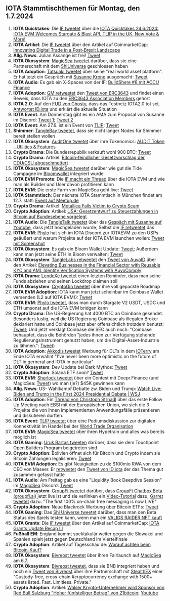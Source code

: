 ## IOTA Stammtischthemen für Montag, den 1.7.2024

1. **IOTA Quicktakes**: Die [IF tweetet]() über die [IOTA Quicktakes 24.6.2024: IOTA EVM Welcomes Stargate & Blast API, TLIP in the UK, New Vote & More!](https://www.youtube.com/watch?v=vmtufJNBVwo)
2. **IOTA Artikel**: Die [IF tweetet](https://x.com/iota/status/1805299857835315400) über den Artikel auf CoinmarketCap: [Innovating Digital Trade in a Post-Brexit Landscape](https://coinmarketcap.com/community/articles/66742b40f0ae6e347ada3425/)
3. **Allg. News**: Julian Assange ist frei! [Tweet](https://x.com/BitcoinMagazine/status/1805379948409954692)
4. **IOTA Ökosystem**: [MagicSea tweetet](https://x.com/MagicSeaDEX/status/1805481046504579088) darüber, dass sie eine Partnerschaft mit dem [ShiUniverse](https://x.com/Shiuniverse) geschlossen haben
5. **IOTA Adoption**: [Tatsuaki tweetet](https://x.com/Zetagammaphi/status/1805444174231069013) über seine "real world asset platform". Er hat jetzt ein Gespräch mit [Susanne Krone]() ausgemacht: [Tweet](https://x.com/Zetagammaphi/status/1805466520891293703)
6. **IOTA Audio**: Es gab ein X-Spaces von der IF: [BuildShere #8 mit ACCU Finance](https://x.com/iota/status/1805254556491694278)
7. **IOTA Adoption**: [GM retweetet](https://x.com/GM__INV/status/1805314504688873787) den [Tweet von ERC3643](https://x.com/ERC3643Org/status/1801188108039286805) und findet einen Beweis, dass IOTA zu den [ERC3643 Association Members](https://www.erc3643.org/members) gehört
8. **IOTA 2.0**: Auf den [FUD von Ghosty](https://x.com/Ghostie0815/status/1805241300511322235), dass das Testnetz IOTA2.0 tot sei, [Antwortet ID.iota](https://x.com/id_iota/status/1805273063279272406) und erklärt die aktuelle Situation
9. **IOTA Event**: Am Donnerstag gibt es ein AMA zum Proposal von Susanne im Discord: [Tweet 1](https://x.com/iota/status/1805235596035551514); [Tweet 2](https://x.com/iota/status/1805235596035551514)
10. **IOTA Event**: Am 27.6. ist ein Event von [TLIP](https://x.com/TLIP_io): [Tweet](https://x.com/TLIP_io/status/1805508384608702874)
11. **Shimmer**: [TangleBay tweetet](https://x.com/tanglebay/status/1805527109021970713), dass sie nicht länger Nodes für Shimmer bereit stellen wollen
12. **IOTA Ökosystem**: [AuditOne tweetet](https://x.com/auditone_dao/status/1805522632978096163) über ihre Tokenomics: [AUDIT Token - Utilities & Features](https://www.auditone.io/blog-posts/audit-token-utilities-features)
13. **Crypto Drama**: Die Bundesrepublik verkauft wohl 900 BTC: [Tweet](https://x.com/FurkanCCTV/status/1805546629560238383)
14. **Crypto Drama**: Artikel: [Bitcoin-feindlicher Gesetzvorschlag der CDU/CSU abgeschmettert](https://www.blocktrainer.de/blog/freiheits-und-bitcoin-feindlicher-gesetzvorschlag-der-cdu/csu)
15. **IOTA Ökosystem**: [MagicSea tweetet](https://x.com/MagicSeaDEX/status/1805586751916012004) darüber wie gut die Tide Campagne im [Bloomwallet](https://x.com/bloomwalletio) integriert wurde
16. **IOTA EVM Promote**: Die [IF macht ein Thread](https://x.com/iota/status/1805586746312142918) über die IOTA EVM und wie man als Builder und User davon profitieren kann
17. **IOTA EVM**: Die erste Farm von MagicSea geht live: [Tweet](https://x.com/MagicSeaDEX/status/1805843437792772495)
18. **IOTA Stammtisch**: Der nächste IOTA Stammtisch in München findet am 12.7. statt: [Event auf Meetup.de](https://www.meetup.com/iota-muc/events/301660915/?utm_medium=referral&utm_campaign=share-btn_savedevents_share_modal&utm_source=link)
19. **Crypto Drama**: Artikel: [Metallica Falls Victim to Crypto Scam](https://u.today/metallica-falls-victim-to-crypto-scam)
20. **Crypto Adoption**: Artikel: [USA: Gesetzentwurf zu Steuerzahlungen in Bitcoin auf Bundesebene vorgelegt](https://www.blocktrainer.de/blog/usa-gesetzentwurf-zu-steuerzahlungen-in-bitcoin-vorgelegt)
21. **IOTA Audio**: Die [TangleTalk tweetet](https://x.com/tangle_talk/status/1805874935111254132) über das [Gespäch mit Susanne auf Youtube](https://www.youtube.com/watch?v=towXlkVDWP4), dass jetzt hochgeladen wurde; Selbst die [IF retweetet](https://x.com/iota/status/1805885413250204093) das
22. **IOTA EVM**: [Phylo](https://x.com/PhyloIota) hat sich im IOTA Discord zur IOTAEVM zu den USPs geäußert und warum Projekte auf der IOTA EVM launchen wollen: [Tweet mit Screenshot](https://x.com/Vrom14286662/status/1805885863013781612)
23. **IOTA Ökosystem**: Es gab ein Bloom Wallet Update: [Tweet](https://x.com/bloomwalletio/status/1805989136324804755); Außerdem kann man jetzt seine ETH in Bloom verwalten: [Tweet](https://x.com/bloomwalletio/status/1806704475870253412)
24. **IOTA Ökosystem**: [TangleLabs retweetet](https://x.com/Tangle_Labs/status/1806270644629164320) den [Tweet von AuvoID](https://x.com/AuvoDigital/status/1806270057292407136) über den Artikel: [Elevating Businesses in the Financial Sector with Reusable KYC and AML Identity Verification Systems with AuvoComply](https://www.linkedin.com/pulse/elevating-businesses-financial-sector-reusable-kyc-aml-identity-lduqe/?trackingId=FNIzbWRSjqTLorIuo4VB3Q%3D%3D)
25. **IOTA Drama**: [LendeXe tweetet](https://x.com/LendeXeFinance/status/1806992282349900152) einen letzten Reminder, dass man seine Funds abziehen und seinen Lockdrop claimen soll
26. **IOTA Ökosystem**: [CryptoGin tweetet](https://x.com/Crypto_Gin21/status/1807349759176261957) über ihre voll gepackte Roadmap
27. **IOTA EVM Adoption**: IOTA kann man jetzt scheinbar im Coinbase Wallet versenden (L2 auf IOTA EVM)): [Tweet](https://x.com/KryptoniteAli/status/1807380679417831827)
28. **IOTA EVM**: [Phylo tweetet](https://x.com/PhyloIota/status/1805957804718727582), dass man durch Stargate V2 USDT, USDC und ETH umsonst auf die IOTA EVM bridgen kann
29. **Crypto Drama**: Die US-Regierung hat 4000 BTC an Coinbase gesendet. Besonders lustig, weil die US Regierung Coinbase als illegalen Broker deklariert hatte und Coinbase jetzt aber offensichtlich trotzdem benutzt: [Tweet](https://x.com/ErikVoorhees/status/1806105760461726023); Und jetzt verklagt Coinbase die SEC auch noch: "Coinbase behauptet, dass die Behörden "jedes ihnen zur Verfügung stehende Regulierungsinstrument genutzt haben, um die Digital-Asset-Industrie zu lähmen.": [Tweet](https://x.com/hoss_crypto/status/1806324936618774671))
30. **IOTA Adoption**: [Akkodis tweetet](https://x.com/akkodis_global/status/1806063933758865738) Werbung für DLTs in dem [IOTerry](https://x.com/io_terry) am Ende IOTA erwähnt "I've never been more optimistic on the future of DLT in gerneral and IOTA in particular"
31. **IOTA Ökosystem**: Dev Update bei Dark Mythos: [Tweet](https://x.com/DarkMythosIOTA/status/1806232040234188884)
32. **Crypto Adoption**: Solana ETF soon? [Tweet](https://x.com/TheCryptoLark/status/1806329731777753303)
33. **IOTA EVM**: [Sherlock tweetet](https://x.com/sherlockdefi/status/1806799099921887539) über ein Contest mit Deepr.Finance (und MagicSea: [Tweet](https://x.com/sherlockdefi/status/1806708425390174277)) wo man (je?) $45K gewinnen kann
34. **Allg. News**: US- Wahlkampf Debatte zw. Biden und Trump: [Watch Live: Biden and Trump in the First 2024 Presidential Debate | WSJ](https://www.youtube.com/watch?v=qqG96G8YdcE)
35. **IOTA Adoption**: Ein [Thread von Christoph Strnadl](https://x.com/archimate/status/1806394668852097345) über das erste Follow Up Meeting nach EBSI mit der Europäischen Union, wo sich die 3 Projekte die von ihnen implementierten Anwendungsfälle präsentieren und diskutieren durften.
36. **IOTA Event**: [TLIP tweetet](https://x.com/TLIP_io/status/1806343427358884291) über eine Podiumsdiskussion zur digitalen Konnektivität im Handel bei der [World Trade Organisation](https://x.com/wto)
37. **IOTA EVM**: [MagicSea tweetet](https://x.com/MagicSeaDEX/status/1806210664421040130) über ihren Hypetrain und alles was bereits möglich ist
38. **IOTA Gaming**: [Uruk Bartas tweeten](https://x.com/UrukBartas/status/1806340112243998728) darüber, dass sie dem Touchpoint Open Builders Program beigetreten sind
39. **Crypto Adoption**: Bolivien öffnet sich für Bitcoin und Crypto indem sie Bitcoin Zahlungen legalisieren: [Tweet](https://x.com/BTC_Archive/status/1806441508951806070)
40. **IOTA EVM Adoption**: Es gibt Neuigkeiten zu de $100mio RWA von dem CEO von Maseer. Er [retweetet](https://x.com/AllgoodFuturist/status/1806343013917966498) den [Tweet von ID.iota](https://x.com/id_iota/status/1804472270544396455) der das Thema gut zusammen gefasst hatte
41. **IOTA Audio**: Am Freitag  gab es eine "Liquidity Book Deepdive Session" im [MagicSea](https://x.com/MagicSeaDEX) Discord: [Tweet](https://x.com/MagicSeaDEX/status/1805247065326293173)
42. **IOTA Ökosystem**: [GroupFi tweetet](https://x.com/groupfi_ai/status/1806601748045348895) darüber, dass [GroupFi Chatbox Beta (groupfi.ai)](https://groupfi.ai/) jetzt live ist und sie verlinken ein [Video-Tutorial](https://youtu.be/lUGG7UQBUBg?feature=shared) dazu; [Garret tweetet](https://x.com/GarrettBullish/status/1806604749904744591) dazu: "The first 100% on-chain free messaging is now LIVE"
43. **Crypto Adoption**: Neue Blackrock Werbung über Bitcoin ETFs: [Tweet](https://x.com/CollinBrownXRP/status/1806638170437812268)
44. **IOTA Gaming**: Das [Shi Universe tweetet](https://x.com/Shiuniverse/status/1807123322695795168) darüber, dass man den Beta Status des Spiels testen kann, wenn man ein [VALIDS RAIDER NFT kauft](https://shi-universe.io/shi-squad)
45. **IOTA Grants**: Die [IF tweetet](https://x.com/iota/status/1807474184320159792) über den Artikel auf CoinmarketCap: [IOTA Grants Update Recap III](https://coinmarketcap.com/community/articles/667ea941eaa56c48211a6603/)
46. **Fußball EM**: England kommt spektakulär weiter gegen die Slowakei und Spanien spielt jetzt gegen Deutschland im Viertelfinale
47. **Crypto Adoption**: Artikel auf Tagesschau.de: [Worauf achten beim Bitcoin-Kauf?](https://www.tagesschau.de/wirtschaft/verbraucher/bitcoin-kryptowaehrungen-handel-sicherheit-100.html)
48. **IOTA Ökosystem**: [Bivreost tweetet](https://x.com/bivreost/status/1807339844357546127) über ihren Fairlaunch auf [MagicSea](https://x.com/MagicSeaDEX) am 6.7.
49. **IOTA Ökosystem**: [Bivreost tweetet](https://x.com/bivreost/status/1807459907110600737), dass sie BNB integriert haben und noch ein [Tweet von Bivreost](https://x.com/bivreost/status/1807363960166826479) über ihre Partnerschaft mit [StealthEX](https://x.com/StealthEX_io) einer "Custody-free, cross-chain #cryptocurrency exchange with 1500+ assets listed. Fast. Limitless. Private."
50. **Crypto Adoption**: Artikel: [Walser Krypto-Unternehmer wird Sponsor von Red Bull Salzburg "Hoher fünfstelliger Betrag" von 21bitcoin](https://www.salzburg24.at/sport/fussball/walser-krypto-unternehmer-wird-sponsor-von-red-bull-salzburg-158808718); [Youtube](https://youtu.be/AfTjIGNMJZs)
 
